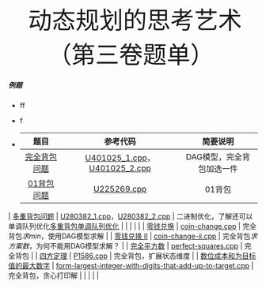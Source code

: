 <div align=center >
  <font face="黑体" size=7>动态规划的思考艺术（第三卷题单）</font>
 </div>



##### 例题

- ff

- f

- |                             题目                             |                           参考代码                           |                           简要说明                           |
  | :----------------------------------------------------------: | :----------------------------------------------------------: | :----------------------------------------------------------: |
  |   [完全背包问题](https://www.luogu.com.cn/problem/U401025)   | [U401025_1.cpp](https://github.com/OFShare/DP-Book/blob/master/codes/U401025_1.cpp)，[U401025_2.cpp](https://github.com/OFShare/DP-Book/blob/master/codes/U401025_2.cpp) |                  DAG模型，完全背包加选一件                   |
  |    [01背包问题](https://www.luogu.com.cn/problem/U225269)    | [U225269.cpp](https://github.com/OFShare/DP-Book/blob/master/codes/U225269.cpp) |                            01背包                            |
|   [多重背包问题](https://www.luogu.com.cn/problem/U280382)   | [U280382_1.cpp](https://github.com/OFShare/DP-Book/blob/master/codes/U280382_1.cpp)，[U280382_2.cpp](https://github.com/OFShare/DP-Book/blob/master/codes/U280382_2.cpp) | 二进制优化，了解还可以单调队列优化[多重背包单调队列优化](https://www.luogu.com.cn/problem/U296086) |
  |                                                              |                                                              |                                                              |
  |    [零钱兑换](https://leetcode.cn/problems/coin-change/)     | [coin-change.cpp](https://github.com/OFShare/DP-Book/blob/master/codes/coin-change.cpp) |               完全背包$求min$，使用DAG模型求解               |
  | [零钱兑换 II](https://leetcode.cn/problems/coin-change-ii/)  | [coin-change-ii.cpp](https://github.com/OFShare/DP-Book/blob/master/codes/coin-change-ii.cpp) |         完全背包$求方案数$，为何不能用DAG模型求解？          |
  | [完全平方数](https://leetcode.cn/problems/perfect-squares/)  | [perfect-squares.cpp](https://github.com/OFShare/DP-Book/blob/master/codes/perfect-squares.cpp) |                           完全背包                           |
  |      [四方定理](https://www.luogu.com.cn/problem/P1586)      | [P1586.cpp](https://github.com/OFShare/DP-Book/blob/master/codes/P1586.cpp) |                    完全背包，扩展状态维度                    |
  | [数位成本和为目标值的最大数字](https://leetcode.cn/problems/form-largest-integer-with-digits-that-add-up-to-target/) | [form-largest-integer-with-digits-that-add-up-to-target.cpp](https://github.com/OFShare/DP-Book/blob/master/codes/form-largest-integer-with-digits-that-add-up-to-target.cpp) |                     完全背包，贪心打印解                     |
  |                                                              |                                                              |                                                              |
  
  
  
  